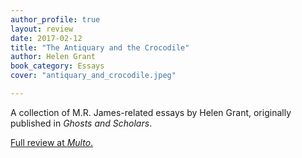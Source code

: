 ```yaml
---
author_profile: true
layout: review
date: 2017-02-12
title: "The Antiquary and the Crocodile"
author: Helen Grant
book_category: Essays
cover: "antiquary_and_crocodile.jpeg"

---
```

A collection of M.R. James-related essays by Helen Grant, originally published in *Ghosts and Scholars*.

[Full review at *Multo*.](https://multoghost.wordpress.com/2017/02/12/a-budget-of-book-reviews-february-2017/)